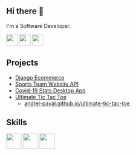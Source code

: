 ## Hi there 👋
I'm a Software Developer.

[<img src="https://img.shields.io/badge/-Resume-white?logo=googledocs&logoColor=black" alt="" height=30 />](./Resume.pdf)
[<img src="https://img.shields.io/badge/-Leetcode-ffae00?logo=leetcode&logoColor=black" alt="" height=30 />](https://leetcode.com/Andrei-Paval/)
[<img src="https://img.shields.io/badge/-Codeforces-orange?logo=codeforces&logoColor=0270b0" alt="" height=30 />](https://codeforces.com/profile/andre-andrei)

## Projects
- [Django Ecommerce](https://github.com/Andrei-Paval/django-ecommerce)
- [Sports Team Website API](https://github.com/Andrei-Paval/sports-team-website-api)
- [Covid-19 Stats Desktop App](https://github.com/Andrei-Paval/covid-stats-winforms)
- [Ultimate Tic Tac Toe](https://github.com/Andrei-Paval/ultimate-tic-tac-toe)
  - [andrei-paval.github.io/ultimate-tic-tac-toe](https://andrei-paval.github.io/ultimate-tic-tac-toe)

## Skills
<img src="https://skillicons.dev/icons?i=ts,nodejs,express,nestjs" height=40 />
<img src="https://skillicons.dev/icons?i=prisma,postgres,mongo,aws" height=40 />
<img src="https://skillicons.dev/icons?i=git,github,gitlab,postman" height=40 />
<!--
**Andrei-Paval/Andrei-Paval** is a ✨ _special_ ✨ repository because its `README.md` (this file) appears on your GitHub profile.

Here are some ideas to get you started:

- 🔭 I’m currently working on ...
- 🌱 I’m currently learning ...
- 👯 I’m looking to collaborate on ...
- 🤔 I’m looking for help with ...
- 💬 Ask me about ...
- 📫 How to reach me: ...
- 😄 Pronouns: ...
- ⚡ Fun fact: ...
-->
